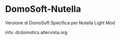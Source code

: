 # DomoSoft-Nutella
Versione di DomoSoft Specifica per Nutella Light Mod

info: dcdomotics.altervista.org
